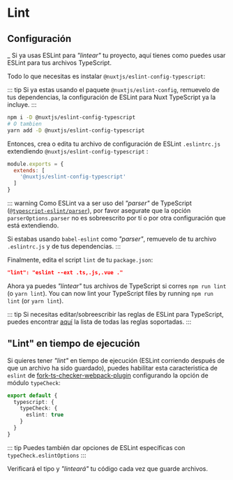 # Lint

## Configuración
_
Si ya usas ESLint para _"lintear"_ tu proyecto, aquí tienes como puedes usar ESLint para tus archivos TypeScript.

Todo lo que necesitas es instalar `@nuxtjs/eslint-config-typescript`:

::: tip
Si ya estas usando el paquete `@nuxtjs/eslint-config`, remuevelo de tus dependencias, la configuración de ESLint para Nuxt TypeScript ya la incluye.
:::

```sh
npm i -D @nuxtjs/eslint-config-typescript
# O tambien
yarn add -D @nuxtjs/eslint-config-typescript
```

Entonces, crea o edita tu archivo de configuración de ESLint `.eslintrc.js` extendiendo `@nuxtjs/eslint-config-typescript` :

```js
module.exports = {
  extends: [
    '@nuxtjs/eslint-config-typescript'
  ]
}
```

::: warning
Como ESLint va a ser uso del _"parser"_ de TypeScript ([`@typescript-eslint/parser`](https://github.com/typescript-eslint/typescript-eslint/tree/master/packages/parser)), por favor asegurate que la opción `parserOptions.parser` no es sobreescrito por tí o por otra configuración que está extendiendo.

Si estabas usando `babel-eslint` como _"parser"_, remuevelo de tu archivo  `.eslintrc.js`  y de tus dependencias.
:::

Finalmente, edita el script `lint` de tu `package.json`:

```json
"lint": "eslint --ext .ts,.js,.vue ."
```

Ahora ya puedes _"lintear"_ tus archivos de TypeScript si corres `npm run lint` (o `yarn lint`).
You can now lint your TypeScript files by running `npm run lint` (or `yarn lint`).

::: tip
Si necesitas editar/sobreescribir las reglas de ESLint para TypeScript, puedes encontrar [aquí](https://github.com/typescript-eslint/typescript-eslint/tree/master/packages/eslint-plugin#supported-rules) la lista de todas las reglas soportadas.
:::

## "Lint" en tiempo de ejecución

Si quieres tener _"lint"_ en tiempo de ejecución (ESLint corriendo después de que un archivo ha sido guardado), puedes habilitar esta caracteristica de `eslint` de [fork-ts-checker-webpack-plugin](https://github.com/TypeStrong/fork-ts-checker-webpack-plugin) configurando la opción de módulo `typeCheck`:

```ts
export default {
  typescript: {
    typeCheck: {
      eslint: true
    }
  }
}
```

::: tip
Puedes también dar opciones de ESLint específicas con `typeCheck.eslintOptions`
:::

Verificará el tipo y _"linteará"_ tu código cada vez que guarde archivos.
